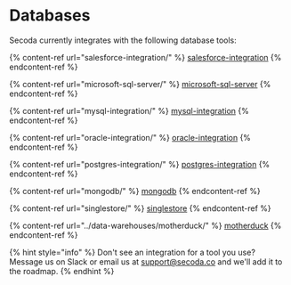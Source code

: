 # Databases

Secoda currently integrates with the following database tools:

{% content-ref url="salesforce-integration/" %}
[salesforce-integration](salesforce-integration/)
{% endcontent-ref %}

{% content-ref url="microsoft-sql-server/" %}
[microsoft-sql-server](microsoft-sql-server/)
{% endcontent-ref %}

{% content-ref url="mysql-integration/" %}
[mysql-integration](mysql-integration/)
{% endcontent-ref %}

{% content-ref url="oracle-integration/" %}
[oracle-integration](oracle-integration/)
{% endcontent-ref %}

{% content-ref url="postgres-integration/" %}
[postgres-integration](postgres-integration/)
{% endcontent-ref %}

{% content-ref url="mongodb/" %}
[mongodb](mongodb/)
{% endcontent-ref %}

{% content-ref url="singlestore/" %}
[singlestore](singlestore/)
{% endcontent-ref %}

{% content-ref url="../data-warehouses/motherduck/" %}
[motherduck](../data-warehouses/motherduck/)
{% endcontent-ref %}

{% hint style="info" %}
Don't see an integration for a tool you use? Message us on Slack or email us at support@secoda.co and we'll add it to the roadmap.&#x20;
{% endhint %}
